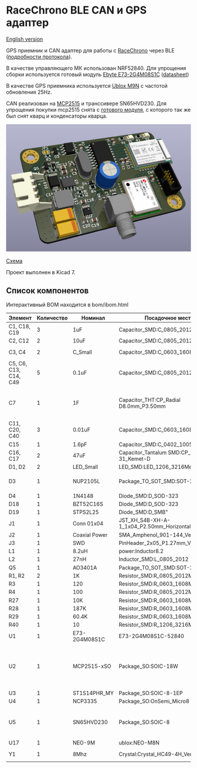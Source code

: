 # RaceChrono BLE CAN и GPS адаптер

[English version](./readme_en.md)

GPS приемник и CAN адаптер для работы с [RaceChrono](https://racechrono.com/) через BLE ([подробности протокола](https://github.com/aollin/racechrono-ble-diy-device)). 

В качестве управляющего МК использован NRF52840. Для упрощения сборки используется готовый модуль [Ebyte E73-2G4M08S1C](https://aliexpress.ru/item/1005004834868792.html) ([datasheet](./doc/S1C_Usermanual_v1.9.pdf))

В качестве GPS приемника используется [Ublox M9N](https://www.u-blox.com/en/product/neo-m9n-module) с частотой обновления 25Hz.

CAN реализован на [MCP2515](./doc/MCP2515-Stand-Alone-CAN-Controller-with-SPI-20001801J.pdf) и транссивере SN65HVD230. Для упрощения покупки mcp2515 снята с [готового модуля](https://aliexpress.ru/item/32817132818.html), с которого так же был снят кварц и конденсаторы кварца.

![device render](./img/nrf52840_dev.png)

[Схема](./shematic/nrf52840_dev.pdf)

Проект выполнен в Kicad 7.

## Список компонентов

Интерактивный BOM находится в bom/ibom.html

| Элемент     | Количество | Номинал | Посадочное место | Описание
| ----------- | ----------- | ----------- | ----------- | -----------
|C1, C18, C19|3|1uF|Capacitor_SMD:C_0805_2012Metric| |
|C2, C12     |2|10uF|Capacitor_SMD:C_0805_2012Metric| | 
|C3, C4      |2|C_Small|Capacitor_SMD:C_0603_1608Metric|Сняты с модуля CAN|
|C5, C6, C13, C14, C49|5|0.1uF|Capacitor_SMD:C_0805_2012Metric| |
|C7|1|1F|Capacitor_THT:CP_Radial D8.0mm_P3.50mm|Используется как источник резервного питания GPS модуля|
|C11, C20, C40|3|0.01uF|Capacitor_SMD:C_0603_1608Metric| |
|C15|1|1.6pF|Capacitor_SMD:C_0402_1005Metric| |
|C16, C17|2|47uF|Capacitor_Tantalum SMD:CP_EIA-7343-31_Kemet-D| |
|D1, D2|  2|LED_Small|LED_SMD:LED_1206_3216Metric| |
|D3    |1|NUP2105L|Package_TO_SOT_SMD:SOT-23|Dual Line CAN Bus Protector, 24Vrwm|
|D4    |1|1N4148|Diode_SMD:D_SOD-323| |
|D18   |1|BZT52C16S|Diode_SMD:D_SOD-323| |
|D19   |1|STPS2L25|Diode_SMD:D_SMB"| |
|J1|1|Conn 01x04|JST_XH_S4B-XH-A-1_1x04_P2.50mm_Horizontal| |
|J2|1|Coaxial Power|SMA_Amphenol_901-144_Vertical| |
|J3|1|SWD|PinHeader_2x05_P1.27mm_Vertical_SMD| |
|L1|1|8.2uH|power:Inductor8.2| |
|L2|1|27nH|Inductor_SMD:L_0805_2012| |
|Q5|1|AO3401A|Package_TO_SOT_SMD:SOT-23| |
|R1, R2|2|1K|Resistor_SMD:R_0805_2012Metric| |
|R3|1|120|Resistor_SMD:R_0603_1608Metric| |
|R4|1|100|Resistor_SMD:R_0805_2012Metric| |
|R27|1|10K|Resistor_SMD:R_0603_1608Metric| |
|R28|1|187K|Resistor_SMD:R_0603_1608Metric| |
|R29|1|60.4K|Resistor_SMD:R_0603_1608Metric| |
|R40|1|10|Resistor_SMD:R_1206_3216Metric| |
|U1|1|E73-2G4M08S1C|E73-2G4M08S1C-52840| |
|U2|1|MCP2515-xSO|Package_SO:SOIC-18W|Stand-Alone CAN Controller with SPI Interface<br>Снят с модуля CAN|
|U3|1|ST1S14PHR_MY|Package_SO:SOIC-8-1EP| |
|U4|1|NCP3335|Package_SO:OnSemi_Micro8| |
|U5|1|SN65HVD230|Package_SO:SOIC-8|CAN Bus Transceivers, 3.3V, 1Mbps, Low-Power capabilities|
|U17|1|NEO-9M|ublox:NEO-M8N|Ublox M9N|
|Y1|1|8Mhz|Crystal:Crystal_HC49-4H_Vertical|Снят с модуля CAN|
